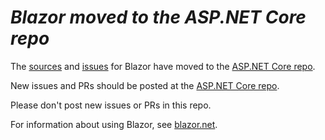 # *Blazor moved to the ASP.NET Core repo*

The [sources](https://github.com/aspnet/AspNetCore/tree/master/src/Components) and [issues](https://github.com/aspnet/aspnetcore/issues?q=is%3Aissue+is%3Aopen+label%3Afeature-components) for Blazor have moved to the [ASP.NET Core repo](https://github.com/aspnet/aspnetcore).

New issues and PRs should be posted at the [ASP.NET Core repo](https://github.com/aspnet/AspNetCore).

Please don't post new issues or PRs in this repo.

For information about using Blazor, see [blazor.net](https://blazor.net).
